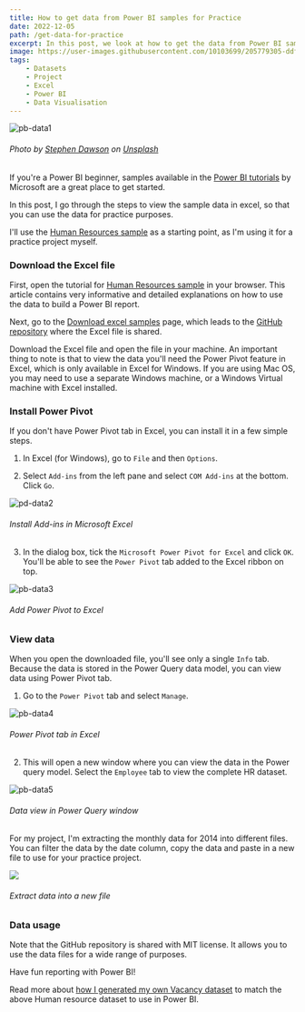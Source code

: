 ```yaml
---
title: How to get data from Power BI samples for Practice
date: 2022-12-05
path: /get-data-for-practice
excerpt: In this post, we look at how to get the data from Power BI samples for practice.
image: https://user-images.githubusercontent.com/10103699/205779305-ddf2b7b1-1e5b-4aa0-86fe-90ddfa85ee7a.jpg
tags: 
    - Datasets
    - Project
    - Excel
    - Power BI
    - Data Visualisation
---
```

![pb-data1](https://user-images.githubusercontent.com/10103699/205779305-ddf2b7b1-1e5b-4aa0-86fe-90ddfa85ee7a.jpg)
###### *Photo by [Stephen Dawson](https://unsplash.com/@dawson2406?utm_source=unsplash&utm_medium=referral&utm_content=creditCopyText) on [Unsplash](https://unsplash.com)*

If you're a Power BI beginner, samples available in the [Power BI tutorials](https://learn.microsoft.com/en-us/power-bi/create-reports/sample-datasets) by Microsoft are a great place to get started.

In this post, I go through the steps to view the sample data in excel, so that you can use the data for practice purposes.

I'll use the [Human Resources sample](https://learn.microsoft.com/en-us/power-bi/create-reports/sample-human-resources) 
as a starting point, as I'm using it for a practice project myself.

### Download the Excel file

First, open the tutorial for [Human Resources sample](https://learn.microsoft.com/en-us/power-bi/create-reports/sample-human-resources) in your browser. 
This article contains very informative and detailed explanations on how to use the data to build a Power BI report. 

Next, go to the [Download excel samples](https://learn.microsoft.com/en-us/power-bi/create-reports/sample-datasets#download-sample-excel-files) page,
which leads to the [GitHub repository](https://github.com/microsoft/powerbi-desktop-samples/tree/main/powerbi-service-samples) where the Excel file is shared. 

Download the Excel file and open the file in your machine. An important thing to note is that to view the data you'll need the Power Pivot 
feature in Excel, which is only available in Excel for Windows. If you are using Mac OS, you may need to use a separate Windows machine, or a 
Windows Virtual machine with Excel installed.

### Install Power Pivot

If you don't have Power Pivot tab in Excel, you can install it in a few simple steps. 

1. In Excel (for Windows), go to `File` and then `Options`.

2. Select `Add-ins` from the left pane and select `COM Add-ins` at the bottom. Click `Go`.

![pd-data2](https://user-images.githubusercontent.com/10103699/205799764-c116f6d7-5482-4b86-b03c-ad6670075ec3.png)
###### *Install Add-ins in Microsoft Excel*

3. In the dialog box, tick the `Microsoft Power Pivot for Excel` and click `OK`. You'll be able to see the `Power Pivot` tab added to the Excel ribbon on top.

![pb-data3](https://user-images.githubusercontent.com/10103699/205799789-6e819c24-bd85-4b42-89ce-90fe9ef9f8e0.png)
###### *Add Power Pivot to Excel*

### View data

When you open the downloaded file, you'll see only a single `Info` tab. 
Because the data is stored in the Power Query data model, you can view data using Power Pivot tab.

1. Go to the `Power Pivot` tab and select `Manage`.

![pb-data4](https://user-images.githubusercontent.com/10103699/205799822-0919707f-3bdc-4754-a60a-b104e4fc7032.png)
###### *Power Pivot tab in Excel*

2. This will open a new window where you can view the data in the Power query model. Select the `Employee` tab to view the complete HR dataset.

![pb-data5](https://user-images.githubusercontent.com/10103699/205800947-8651c083-dcfe-4139-86b2-6f1578edc5f0.png)
###### *Data view in Power Query window*

For my project, I'm extracting the monthly data for 2014 into different files. You can filter the data by the date column, 
copy the data and paste in a new file to use for your practice project.

![](https://user-images.githubusercontent.com/10103699/205806291-01a1fefc-bf98-4f14-8b9b-76024bb5e169.png)
###### *Extract data into a new file*

### Data usage

Note that the GitHub repository is shared with MIT license. It allows you to use the data files for a wide range of purposes.


Have fun reporting with Power BI!

Read more about [how I generated my own Vacancy dataset](https://malshal.github.io/bitsploit/generate-your-own-dataset) to match the above Human resource dataset to use in Power BI. 